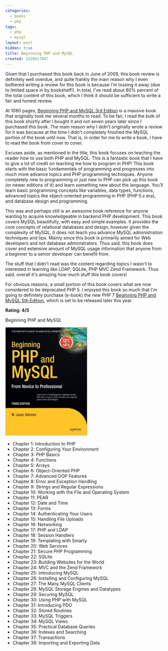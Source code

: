 ```yaml
---
categories:
  - books
  - php
tags:
  - php
  - mysql
layout: post
hidden: true
title: Beginning PHP and MySQL
created: 1526617947
---
```


Given that I purchased this book back in June of 2009, this book review is definitely well overdue, and quite frankly the main reason why I even bothered writing a review for this book is because I'm tossing it away (due to limited space in by bookshelf!). In total, I've read about 80% percent of the total content of this book, which I think it should be sufficient to write a fair and honest review.

At 1080 pages, <a href="http://www.apress.com/us/book/9781430202998" target="_blank">Beginning PHP and MySQL 3rd Edition</a> is a massive book that originally took me several months to read. 
To be fair, I read the bulk of this book shortly after I bought it and not seven years later since I purchased this book. The main reason why I didn’t originally wrote a review for it was because at the time I didn’t completely finished the MySQL portion of the book until now. That is, in order for me to write a book, I have to read the book from cover to cover.

Excuses aside, as mentioned in the title, this book focuses on teaching the reader how to use both PHP and MySQL. This is a fantastic book that I have to give a lot of credit on teaching me how to program in PHP! This book starts with the basic fundamentals of programming and progresses into much more advance topics and PHP programming techniques. Anyone completely new to programming or just new to PHP can pick up this book (or newer editions of it) and learn something new about the language. You’ll learn basic programming concepts like variables, data types, functions, advanced topics like object-oriented programming in PHP (PHP 5.x era), and database design and programming. 

This was and perhaps still is an awesome book reference for anyone wanting to acquire knowledgeable in backend PHP development. This book covers MySQL beautifully, with easy and simple examples. It provides the core concepts of relational databases and design, however given the complexity of MySQL, it does not teach you advance MySQL administration techniques and tips. Mainly since this book is primarily aimed for Web developers and not database administrators. Thus said, this book does cover and extensive amount of MySQL usage information that anyone from a beginner to a senior developer can benefit from.

The stuff that I didn't read was the content regarding topics I wasn't to interested in learning like LDAP, SQLite, PHP MVC Zend Framework. Thus said, overall it's amazing how much stuff this book covers!
 
For obvious reasons, a small portion of this book covers what are now considered  to be deprecated PHP 5. I enjoyed this book so much that I'm going to definitely purchase (e-book) the new PHP 7 <a href="https://www.apress.com/us/book/9781430260431"  target="_blank">Beginning PHP and MySQL 5th Edition</a>, which is set to be released later this year.

**Rating: 4/5**

Beginning PHP and MySQL

<a href="http://www.apress.com/us/book/9781430202998" target="_blank"><img src="/assets/books/Beginning-PHP-and-MySQL-From-Novice-to-Professional.jpg"></a>

* Chapter 1: Introduction to PHP
* Chapter 2: Configuring Your Environment
* Chapter 3: PHP Basics
* Chapter 4: Functions
* Chapter 5: Arrays
* Chapter 6: Object-Oriented PHP
* Chapter 7: Advanced OOP Features
* Chapter 8: Error and Exception Handling
* Chapter 9: Strings and Regular Expressions
* Chapter 10: Working with the File and Operating System
* Chapter 11: PEAR
* Chapter 12: Date and Time
* Chapter 13: Forms
* Chapter 14: Authenticating Your Users
* Chapter 15: Handling File Uploads
* Chapter 16: Networking
* Chapter 17: PHP and LDAP
* Chapter 18: Session Handlers
* Chapter 19: Templating with Smarty
* Chapter 20: Web Services
* Chapter 21: Secure PHP Programming
* Chapter 22: SQLite
* Chapter 23: Building Websites for the World
* Chapter 24: MVC and the Zend Framework
* Chapter 25: Introducing MySQL
* Chapter 26: Installing and Configuring MySQL
* Chapter 27: The Many MySQL Clients
* Chapter 28: MySQL Storage Engines and Datatypes
* Chapter 29: Securing MySQL
* Chapter 30: Using PHP with MySQL
* Chapter 31: Introducing PDO
* Chapter 32: Stored Routines
* Chapter 33: MySQL Triggers
* Chapter 34: MySQL Views
* Chapter 35: Practical Database Queries
* Chapter 36: Indexes and Searching
* Chapter 37: Transactions
* Chapter 38: Importing and Exporting Data
